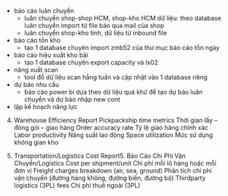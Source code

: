 - báo cáo luân chuyển
    - luân chuyển shop-shop HCM, shop-kho HCM dữ liệu: theo database luân chuyển import từ file báo qua mail của shop
    - luân chuyển shop-kho tỉnh, dữ liệu từ inbound file
- báo cáo tồn kho
  - tạo 1 database chuyên import zmb52 của thư mục báo cáo tồn ngày
- báo cáo hiệu xuất kho bãi
  - tạo 1 database chuyên export capacity và lx02
- năng xuất scan
  - tool đổ dữ liệu scan hằng tuần và cập nhật vào 1 database riêng
- dự báo nhu cầu
  - báo cáo power bi dựa theo dữ liệu quá khứ để tạo dự báo luân chuyển và dự báo nhập new cont
- lập kế hoạch năng lực

4. Warehouse Efficiency Report
Pickpackship time metrics Thời gian lấy – đóng gói – giao hàng
Order accuracy rate Tỷ lệ giao hàng chính xác
Labor productivity Năng suất lao động
Space utilization Mức sử dụng không gian kho

5. Transportation/Logistics Cost Report5. Báo Cáo Chi Phí Vận Chuyển/Logistics
Cost per shipment/unit Chi phí mỗi lô hàng hoặc mỗi đơn vị
Freight charges breakdown (air, sea, ground) Phân tích chi phí vận chuyển (đường hàng không, đường biển, đường bộ)
Thirdparty logistics (3PL) fees Chi phí thuê ngoài (3PL)

